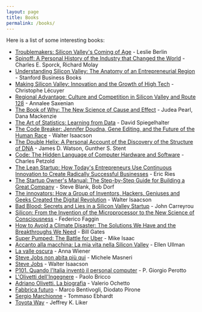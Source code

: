 ```yaml
---
layout: page
title: Books
permalink: /books/
---
```


Here is a list of some interesting books:
<ul>    
    <li>
    <a href="https://www.amazon.com/dp/1451651511/?_encoding=UTF8&pd_rd_w=ZpHTL&pf_rd_p=9aa30bae-d685-4626-879d-c38f81e830a3&pf_rd_r=XDJPWQJ4WFY21VZ7S08N&pd_rd_r=db779164-7c6b-492d-9136-dc29691c6621&pd_rd_wg=1ZBDb&ref_=bd_tags_dp_rec">Troublemakers: Silicon Valley's Coming of Age</a> - Leslie Berlin
    </li>
    <li>
    <a href="https://www.amazon.com/gp/product/0970748108?ie=UTF8&tag=wwwsteveblank-20&linkCode=as2&camp=1789&creative=9325&creativeASIN=0970748108">Spinoff: A Personal History of the Industry that Changed the World</a> - Charles E. Sporck, Richard Molay
    </li>
     <li>
    <a href="https://www.amazon.com/gp/product/0804737347?ie=UTF8&tag=wwwsteveblank-20&linkCode=as2&camp=1789&creative=9325&creativeASIN=0804737347">Understanding Silicon Valley: The Anatomy of an Entrepreneurial Region</a> - Stanford Business Books
    </li>
     <li>
    <a href="https://www.amazon.com/gp/product/0674753402?ie=UTF8&tag=wwwsteveblank-20&linkCode=as2&camp=1789&creative=9325&creativeASIN=0674753402">Making Silicon Valley: Innovation and the Growth of High Tech</a> - Christophe Lécuyer 
    </li>
     <li>
    <a href="https://www.amazon.com/Making-Silicon-Valley-Innovation-Technology/dp/0262622114/ref=sr_1_2?qid=1650183562&refinements=p_27%3AChristophe+Lecuyer&s=books&sr=1-2&text=Christophe+Lecuyer">Regional Advantage: Culture and Competition in Silicon Valley and Route 128</a> - Annalee Saxenian
    </li>
    <li>
    <a href="https://www.amazon.it/Book-Why-Science-Cause-Effect/dp/046509760X">The Book of Why: The New Science of Cause and Effect</a> - Judea Pearl, Dana Mackenzie
    </li>
     <li>
    <a href="https://www.amazon.it/Art-Statistics-Learning-Data/dp/0241398630">The Art of Statistics: Learning from Data</a> - David Spiegelhalter
    </li>
    <li>
    <a href="https://www.amazon.it/Code-Breaker-Jennifer-Editing-English-ebook/dp/B08G1XNG7J/ref=sr_1_3?keywords=walter+isaacson&qid=1650180791&s=digital-text&sprefix=walter+isa%2Cdigital-text%2C83&sr=1-3">The Code Breaker: Jennifer Doudna, Gene Editing, and the Future of the Human Race</a> - Walter Isaacson
    </li>
    <li>
    <a href="https://www.amazon.it/Double-Helix-Personal-Discovery-Structure/dp/0684852799/ref=tmm_hrd_swatch_0?_encoding=UTF8&qid=1650180860&sr=1-1">The Double Helix: A Personal Account of the Discovery of the Structure of DNA</a> - James D. Watson, Gunther S. Stent
    </li>
    <li>
    <a href="https://www.amazon.it/Book-Why-Science-Cause-Effect/dp/046509760X">Code: The Hidden Language of Computer Hardware and Software</a> - Charles Petzold
    </li>
    <li>
    <a href="https://www.amazon.it/Lean-Startup-Entrepreneurs-Continuous-Innovation/dp/0307887898">The Lean Startup: How Today's Entrepreneurs Use Continuous Innovation to Create Radically Successful Businesses</a> - Eric Ries
    </li>
     <li>
    <a href="https://www.amazon.it/gp/product/0984999302/ref=dbs_a_def_rwt_hsch_vapi_taft_p1_i1">The Startup Owner's Manual: The Step-by-Step Guide for Building a Great Company</a> - Steve Blank, Bob Dorf
    </li>
    <li>
    <a href="https://www.amazon.it/innovators-Walter-Isaacson/dp/1471138801">The innovators: How a Group of Inventors, Hackers, Geniuses and Geeks Created the Digital Revolution</a> - Walter Isaacson
    </li>
    <li>
    <a href="https://www.amazon.it/Bad-Blood-Secrets-Silicon-Startup/dp/152473165X">Bad Blood: Secrets and Lies in a Silicon Valley Startup</a> - John Carreyrou
    </li>
    <li>
    <a href="https://www.amazon.it/Silicon-Invention-Microprocessor-Science-Consciousness/dp/1949003418">Silicon: From the Invention of the Microprocessor to the New Science of Consciousness</a> - Federico Faggin
    </li>
    <li>
    <a href="https://www.amazon.it/How-Avoid-Climate-Disaster-Breakthroughs/dp/0241448301/ref=sr_1_1?__mk_it_IT=%C3%85M%C3%85%C5%BD%C3%95%C3%91&crid=3EL5QJZFIW4T1&keywords=bill+gates+climate&qid=1650180418&s=books&sprefix=bil+gates+climate%2Cstripbooks%2C81&sr=1-1">How to Avoid a Climate Disaster: The Solutions We Have and the Breakthroughs We Need</a> - Bill Gates
    </li>
    <li>
    <a href="https://www.amazon.it/gp/product/B07PZ2B85Y/ref=dbs_a_def_rwt_hsch_vapi_tkin_p1_i1">Super Pumped: The Battle for Uber</a> - Mike Isaac
    </li>
    <li>
    <a href="https://www.amazon.it/Accanto-alla-macchina-Silicon-Valley-ebook/dp/B0792D83XN/ref=sr_1_1?qid=1650180658&refinements=p_27%3AEllen+Ullman&s=digital-text&sr=1-1&text=Ellen+Ullman">Accanto alla macchina: La mia vita nella Silicon Valley</a> - Ellen Ullman
    </li>
    <li>
    <a href="https://www.amazon.it/valle-oscura-Anna-Wiener/dp/8845935191/ref=sr_1_1?keywords=la+valle+oscura+anna+wiener&qid=1650181949&s=books&sprefix=la+valle+os%2Cstripbooks%2C94&sr=1-1">La valle oscura</a> - Anna Wiener
    </li>
    <li>
    <a href="https://www.amazon.it/Steve-Jobs-non-abita-pi%C3%B9/dp/8845934640/ref=pd_vtp_sccl_1/262-5647885-6973913?pd_rd_w=SgCEU&pf_rd_p=dddd9fbe-754e-4786-bccf-1f34e74ca4ab&pf_rd_r=VWDVX97M667ARYNJH9X3&pd_rd_r=12fcac4d-ffa1-43aa-9600-97930b402409&pd_rd_wg=HZgiB&pd_rd_i=8845934640&psc=1">Steve Jobs non abita più qui</a> - Michele Masneri
    </li>
    <li>
    <a href="https://www.amazon.it/Steve-Jobs-Walter-Isaacson/dp/8804680245/ref=sr_1_1?adgrpid=56361136041&gclid=CjwKCAjw9e6SBhB2EiwA5myr9h2cRD2wx7Dp5Gtnxerfs0nxZ7b4fSQRowwzjxHqXE4yQMROVAsxthoCKasQAvD_BwE&hvadid=255222965000&hvdev=c&hvlocphy=20586&hvnetw=g&hvqmt=e&hvrand=16232701459066398947&hvtargid=kwd-400381389283&hydadcr=28396_1801045&keywords=steve+jobs+di+walter+isaacson&qid=1650181593&sr=8-1">Steve Jobs</a> - Walter Isaacson
    </li>
    <li>
    <a href="https://www.amazon.it/Quando-lItalia-invent%C3%B2-personal-computer/dp/8898220391/ref=sr_1_1?__mk_it_IT=%C3%85M%C3%85%C5%BD%C3%95%C3%91&crid=G4HGPZCKA486&keywords=piergiorgo+perotto&qid=1650181812&s=books&sprefix=piergiorgo+perotto%2Cstripbooks%2C103&sr=1-1">P101. Quando l'Italia inventò il personal computer</a> - P. Giorgio Perotto
    </li>
     <li>
    <a href="https://www.amazon.com/LOlivetti-dellIngegnere-1978-1996-Saggi-Italian-ebook/dp/B00PIVE3CC/ref=sr_1_fkmr0_2?crid=151L7JRJULROA&keywords=l%27olivetti+dell%27ingeg&qid=1650182800&s=books&sprefix=l%27olivetti+dell%27ingeg%2Cstripbooks-intl-ship%2C151&sr=1-2-fkmr0">L'Olivetti dell'Ingegnere</a> - Paolo Bricco
    </li>
     <li>
    <a href="https://www.amazon.com/Adriano-Olivetti-biografia-Italian-Ochetto-ebook/dp/B00FWOA21G/ref=sr_1_1?crid=ZV0PS0V7Z6FO&keywords=valerio+ochetto&qid=1650182872&s=digital-text&sprefix=valerio+ochetto%2Cdigital-text%2C220&sr=1-1">Adriano Olivetti. La biografia</a> - Valerio Ochetto
    </li>
    <li>
    <a href="https://www.amazon.com/Fabbrica-Futuro-Italian-Marco-Bentivogli-ebook/dp/B0811QH8F2/ref=sr_1_1?qid=1650182978&refinements=p_27%3ADiodato+Pirone&s=digital-text&sr=1-1&text=Diodato+Pirone">Fabbrica futuro</a> - 
Marco Bentivogli, Diodato Pirone
    </li>
    <li>
    <a href="https://www.amazon.com/Sergio-Marchionne-Italian-Tommaso-Ebhardt-ebook/dp/B07QPQV2WZ/ref=sr_1_1?crid=2CQZOE0P9T8PH&keywords=sergio+marchionne&qid=1650183084&s=digital-text&sprefix=sergio+marchionn%2Cdigital-text%2C148&sr=1-1">Sergio Marchionne</a> - Tommaso Ebhardt
    </li>
    <li>
    <a href="https://www.amazon.it/gp/product/B088P46Q9P/ref=dbs_a_def_rwt_hsch_vapi_tkin_p1_i2">Toyota Way</a> - Jeffrey K. Liker
    </li>





</ul>
<br>

